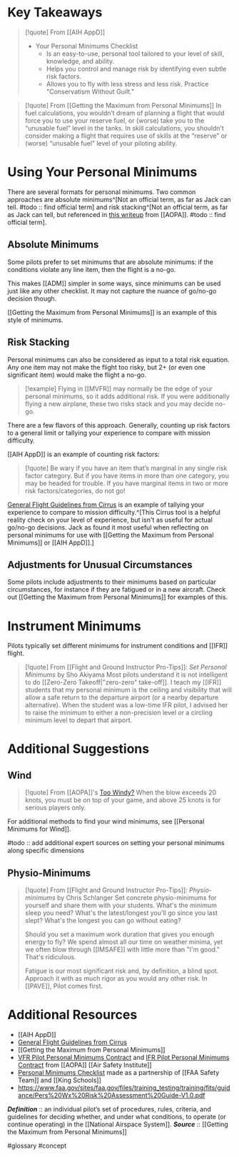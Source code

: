# Key Takeaways
> [!quote] From [[AIH AppD]]
> * Your Personal Minimums Checklist
>	* Is an easy-to-use, personal tool tailored to your level of skill, knowledge, and ability.
>	* Helps you control and manage risk by identifying even subtle risk factors.
>	* Allows you to fly with less stress and less risk. Practice "Conservatism Without Guilt."

> [!quote] From [[Getting the Maximum from Personal Minimums]]
> In fuel calculations, you wouldn’t dream of planning a flight that would force you to use your reserve fuel, or (worse) take you to the “unusable fuel” level in the tanks. In skill calculations, you shouldn’t consider making a flight that requires use of skills at the “reserve” or (worse) “unusable fuel” level of your piloting ability.

# Using Your Personal Minimums
There are several formats for personal minimums. Two common approaches are absolute minimums^[Not an official term, as far as Jack can tell. #todo :: find official term] and risk stacking^[Not an official term, as far as Jack can tell, but referenced in [this writeup](https://www.aopa.org/news-and-media/all-news/2022/august/pilot/what-went-wrong-risk-stacking) from [[AOPA]]. #todo :: find official term].

## Absolute Minimums
Some pilots prefer to set minimums that are absolute minimums: if the conditions violate any line item, then the flight is a no-go.

This makes [[ADM]] simpler in some ways, since minimums can be used just like any other checklist. It may not capture the nuance of go/no-go decision though.

[[Getting the Maximum from Personal Minimums]] is an example of this style of minimums.

## Risk Stacking
Personal minimums can also be considered as input to a total risk equation. Any one item may not make the flight too risky, but 2+ (or even one significant item) would make the flight a no-go.

> [!example]
> Flying in [[MVFR]] may normally be the edge of your personal minimums, so it adds additional risk. If you were additionally flying a new airplane, these two risks stack and you may decide no-go.

There are a few flavors of this approach. Generally, counting up risk factors to a general limit or tallying your experience to compare with mission difficulty.

[[AIH AppD]] is an example of counting risk factors:
> [!quote] 
> Be wary if you have an item that’s marginal in any single risk factor category. But if you have items in more than one category, you may be headed for trouble. If you have marginal items in two or more risk factors/categories, do not go! 

[General Flight Guidelines from Cirrus](https://cirrusaircraft.com/knowyourlimits/) is an example of tallying your experience to compare to mission difficulty.^[This Cirrus tool is a helpful reality check on your level of experience, but isn't as useful for actual go/no-go decisions. Jack as found it most useful when reflecting on personal minimums for use with [[Getting the Maximum from Personal Minimums]] or [[AIH AppD]].]


## Adjustments for Unusual Circumstances
Some pilots include adjustments to their minimums based on particular circumstances, for instance if they are fatigued or in a new aircraft. Check out [[Getting the Maximum from Personal Minimums]] for examples of this.

# Instrument Minimums
Pilots typically set different minimums for instrument conditions and [[IFR]] flight.

> [!quote] From [[Flight and Ground Instructor Pro-Tips]]: *Set Personal Minimums* by Sho Akiyama
> Most pilots understand it is not intelligent to do [[Zero-Zero Takeoff|"zero-zero" take-off]]. I teach my [[IFR]] students that my personal minimum is the ceiling and visibility that will allow a safe return to the departure airport (or a nearby departure alternative). When the student was a low-time IFR pilot, I advised her to raise the minimum to either a non-precision level or a circling minimum level to depart that airport.

# Additional Suggestions
## Wind
> [!quote] From [[AOPA]]'s [Too Windy?](https://www.aopa.org/news-and-media/all-news/1998/march/pilot/too-windy)
> When the blow exceeds 20 knots, you must be on top of your game, and above 25 knots is for serious players only.

For additional methods to find your wind minimums, see [[Personal Minimums for Wind]].

#todo :: add additional expert sources on setting your personal minimums along specific dimensions

## Physio-Minimums
> [!quote] From [[Flight and Ground Instructor Pro-Tips]]: *Physio-minimums* by Chris Schlanger
> Set concrete physio-minimums for yourself and share them with your students. What's the minimum sleep you need? What's the latest/longest you'll go since you last slept? What's the longest you can go without eating? 
> 
> Should you set a maximum work duration that gives you enough energy to fly? We spend almost all our time on weather minima, yet we often blow through [[IMSAFE]] with little more than "I'm good." That's ridiculous.
> 
> Fatigue is our most significant risk and, by definition, a blind spot. Approach it with as much rigor as you would any other risk. In [[PAVE]], Pilot comes first.

# Additional Resources
- [[AIH AppD]]
- [General Flight Guidelines from Cirrus](https://cirrusaircraft.com/knowyourlimits/)
- [[Getting the Maximum from Personal Minimums]]
- [VFR Pilot Personal Minimums Contract](https://www.aopa.org/-/media/Files/AOPA/Home/Pilot-Resources/Personal-Mins-Contracts/Personal-Minimums-Contract-VFR.pdf) and [IFR Pilot Personal Minimums Contract](https://www.aopa.org/-/media/Files/AOPA/Home/Pilot-Resources/Personal-Mins-Contracts/Personal-Minimums-Contract-IFR.pdf) from [[AOPA]] [[Air Safety Institute]]
- [Personal Minimums Checklist](https://www.faasafety.gov/files/gslac/courses/content/28/212/Personal%20Minimums%20Checklist.pdf) made as a partnership of [[FAA Safety Team]] and [[King Schools]]
- https://www.faa.gov/sites/faa.gov/files/training_testing/training/fits/guidance/Pers%20Wx%20Risk%20Assessment%20Guide-V1.0.pdf

***Definition***    :: an individual pilot’s set of procedures, rules, criteria, and guidelines for deciding whether, and under what conditions, to operate (or continue operating) in the [[National Airspace System]].
***Source***         :: [[Getting the Maximum from Personal Minimums]]

#glossary #concept